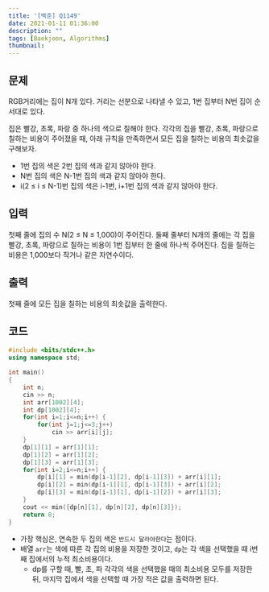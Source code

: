 ```yaml
---
title: '[벡준] Q1149'
date: 2021-01-11 01:36:00
description: ""
tags: [Baekjoon, Algorithms]
thumbnail: 
---  
```

## 문제

RGB거리에는 집이 N개 있다. 거리는 선분으로 나타낼 수 있고, 1번 집부터 N번 집이 순서대로 있다.

집은 빨강, 초록, 파랑 중 하나의 색으로 칠해야 한다. 각각의 집을 빨강, 초록, 파랑으로 칠하는 비용이 주어졌을 때, 아래 규칙을 만족하면서 모든 집을 칠하는 비용의 최솟값을 구해보자.

- 1번 집의 색은 2번 집의 색과 같지 않아야 한다.
- N번 집의 색은 N-1번 집의 색과 같지 않아야 한다.
- i(2 ≤ i ≤ N-1)번 집의 색은 i-1번, i+1번 집의 색과 같지 않아야 한다.

## 입력

첫째 줄에 집의 수 N(2 ≤ N ≤ 1,000)이 주어진다. 둘째 줄부터 N개의 줄에는 각 집을 빨강, 초록, 파랑으로 칠하는 비용이 1번 집부터 한 줄에 하나씩 주어진다. 집을 칠하는 비용은 1,000보다 작거나 같은 자연수이다.

## 출력

첫째 줄에 모든 집을 칠하는 비용의 최솟값을 출력한다.

## 코드

```cpp
#include <bits/stdc++.h>
using namespace std;

int main()
{
    int n;
    cin >> n;
    int arr[1002][4];
    int dp[1002][4];
    for(int i=1;i<=n;i++) {
        for(int j=1;j<=3;j++)
            cin >> arr[i][j];
    }
    dp[1][1] = arr[1][1];
    dp[1][2] = arr[1][2];
    dp[1][3] = arr[1][3];
    for(int i=2;i<=n;i++) {
        dp[i][1] = min(dp[i-1][2], dp[i-1][3]) + arr[i][1];
        dp[i][2] = min(dp[i-1][1], dp[i-1][3]) + arr[i][2];
        dp[i][3] = min(dp[i-1][1], dp[i-1][2]) + arr[i][3];
    }
    cout << min({dp[n][1], dp[n][2], dp[n][3]});
    return 0;
}
```

- 가장 핵심은, 연속한 두 집의 색은 `반드시 달라야한다`는 점이다.
- 배열 `arr`는 색에 따른 각 집의 비용을 저장한 것이고, `dp`는 각 색을 선택했을 때 i번째 집에서의 누적 최소비용이다.
    - dp를 구할 때, 빨, 초, 파 각각의 색을 선택했을 때의 최소비용 모두를 저장한 뒤, 마지막 집에서 색을 선택할 때 가장 적은 값을 출력하면 된다.